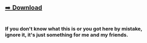 
<p align="center">

<a href="https://github.com/MrBoxik/maturita/releases/tag/1" style="font-size:20px;">➡️ <b>Download</b></a><br><br>

### If you don't know what this is or you got here by mistake, ignore it, it's just something for me and my friends.
